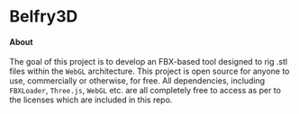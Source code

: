 # Belfry3D

#### About

The goal of this project is to develop an FBX-based tool designed to rig .stl files within the `WebGL` architecture. This project is open source for anyone to use, commercially or otherwise, for free. All dependencies, including `FBXLoader`, `Three.js`, `WebGL` etc. are all completely free to access as per to the licenses which are included in this repo.
